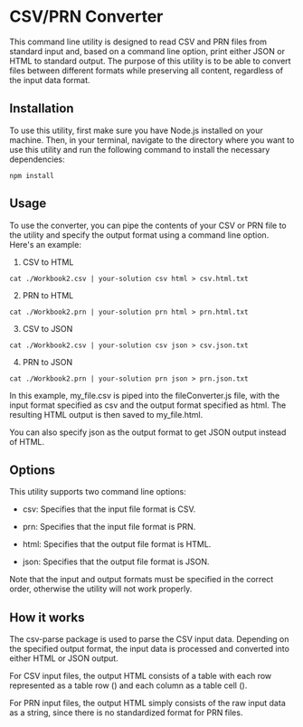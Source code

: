 # CSV/PRN Converter

This command line utility is designed to read CSV and PRN files from standard input and, based on a command line option, print either JSON or HTML to standard output. The purpose of this utility is to be able to convert files between different formats while preserving all content, regardless of the input data format.

## Installation

To use this utility, first make sure you have Node.js installed on your machine. Then, in your terminal, navigate to the directory where you want to use this utility and run the following command to install the necessary dependencies:

```
npm install
```

## Usage

To use the converter, you can pipe the contents of your CSV or PRN file to the utility and specify the output format using a command line option. Here's an example:

1. CSV to HTML

```
cat ./Workbook2.csv | your-solution csv html > csv.html.txt
```

2. PRN to HTML

```
cat ./Workbook2.prn | your-solution prn html > prn.html.txt
```

3. CSV to JSON

```
cat ./Workbook2.csv | your-solution csv json > csv.json.txt
```

4. PRN to JSON

```
cat ./Workbook2.prn | your-solution prn json > prn.json.txt
```

In this example, my_file.csv is piped into the fileConverter.js file, with the input format specified as csv and the output format specified as html. The resulting HTML output is then saved to my_file.html.

You can also specify json as the output format to get JSON output instead of HTML.

## Options

This utility supports two command line options:

- csv: Specifies that the input file format is CSV.

- prn: Specifies that the input file format is PRN.

- html: Specifies that the output file format is HTML.

- json: Specifies that the output file format is JSON.

Note that the input and output formats must be specified in the correct order, otherwise the utility will not work properly.

## How it works

The csv-parse package is used to parse the CSV input data. Depending on the specified output format, the input data is processed and converted into either HTML or JSON output.

For CSV input files, the output HTML consists of a table with each row represented as a table row (<tr>) and each column as a table cell (<td>).

For PRN input files, the output HTML simply consists of the raw input data as a string, since there is no standardized format for PRN files.
